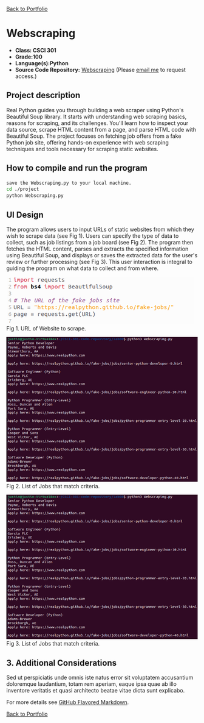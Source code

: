 [Back to Portfolio](./)

Webscraping
===============

-   **Class: CSCI 301** 
-   **Grade:100** 
-   **Language(s):Python** 
-   **Source Code Repository:** [Webscraping](https://github.com/Jkeys17/CSCI-301-code-repository.git)
    (Please [email me](mailto:jlkeys@csustudent.net?subject=GitHub%20Access) to request access.)

## Project description

Real Python guides you through building a web scraper using Python's Beautiful Soup library. It starts with understanding web scraping basics, reasons for scraping, and its challenges. You'll learn how to inspect your data source, scrape HTML content from a page, and parse HTML code with Beautiful Soup. The project focuses on fetching job offers from a fake Python job site, offering hands-on experience with web scraping techniques and tools necessary for scraping static websites.

## How to compile and run the program

```bash
save the Webscraping.py to your local machine.
cd ./project
python Webscraping.py
```

## UI Design

The program allows users to input URLs of static websites from which they wish to scrape data (see Fig 1). Users can specify the type of data to collect, such as job listings from a job board (see Fig 2). The program then fetches the HTML content, parses and extracts the specified information using Beautiful Soup, and displays or saves the extracted data for the user's review or further processing (see Fig 3). This user interaction is integral to guiding the program on what data to collect and from where. 

![screenshot](images/small_url.png)  
Fig 1. URL of Website to scrape.

![screenshot](images/job_listings.png)  
Fig 2. List of Jobs that match criteria.

![screenshot](images/job_listings.png)  
Fig 3.  List of Jobs that match criteria.

## 3. Additional Considerations

Sed ut perspiciatis unde omnis iste natus error sit voluptatem accusantium doloremque laudantium, totam rem aperiam, eaque ipsa quae ab illo inventore veritatis et quasi architecto beatae vitae dicta sunt explicabo. 

For more details see [GitHub Flavored Markdown](https://guides.github.com/features/mastering-markdown/).

[Back to Portfolio](./)
